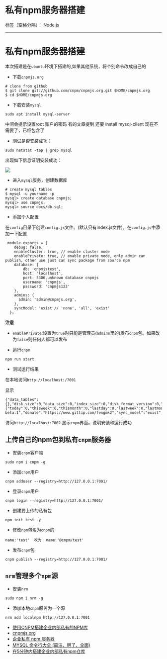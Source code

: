 # 私有npm服务器搭建

标签（空格分隔）： Node.js

---

# 私有npm服务器搭建

本次搭建是在`ubuntu`环境下搭建的,如果其他系统，将个别命令改成自己的


- 下载`cnpmjs.org`

```
# clone from github
$ git clone git://github.com/cnpm/cnpmjs.org.git $HOME/cnpmjs.org
$ cd $HOME/cnpmjs.org
```

- 下载安装`mysql`

```
sudo apt install mysql-server
```

中间会提示设置root 账户的密码
有的文章提到 还要 install mysql-client 现在不需要了，已经包含了

- 测试是否安装成功：

```
sudo netstat -tap | grep mysql
```

出现如下信息证明安装成功：

![](https://www.linuxidc.com/upload/2017_06/170615130620182.png)

- 进入`mysql`服务，创建数据库

```
# create mysql tables
$ mysql -u yourname -p
mysql> create database cnpmjs;
mysql> use cnpmjs;
mysql> source docs/db.sql;
```

- 添加个人配置

在`config`目录下创建`config.js`文件。(默认只有index.js文件)。在`config.js`中添加一下配置

```
 module.exports = {
    debug: false,
    enableCluster: true, // enable cluster mode
    enablePrivate: true, // enable private mode, only admin can publish, other use just can sync package from source npm
    database: {
		db: 'cnpmjstest',
        host: 'localhost',
        port: 3306,unknown database cnpmjs
        username: 'cnpmjs',
        password: 'cnpmjs123'  
    },
    admins: {
      admin: 'admin@cnpmjs.org',
    },
    syncModel: 'exist'// 'none', 'all', 'exist'
  };  
```

**注意**

* `enablePrivate`:设置为`true`时只能是管理员(`admins`里的)发布`cnpm`包。如果改为`false`则任何人都可以发布

- 运行`cnpm`

```
npm run start
```

- 测试运行结果

在本地访问`http://localhost:/7001`

显示

```
{"data_tables":{},"disk_size":0,"data_size":0,"index_size":0,"disk_format_version":0,"committed_update_seq":0,"update_seq":0,"purge_seq":0,"compact_running":false,"doc_count":0,"doc_del_count":0,"doc_version_count":0,"user_count":0,"sync_status":0,"need_sync_num":0,"success_sync_num":0,"fail_sync_num":0,"left_sync_num":0,"last_sync_time":0,"last_exist_sync_time":0,"last_sync_module":"","download":{"today":0,"thisweek":0,"thismonth":0,"lastday":0,"lastweek":0,"lastmonth":0},"db_name":"registry","instance_start_time":"1521614106548","node_version":"v4.2.6","app_version":"3.0.0-beta.1","donate":"https://www.gittip.com/fengmk2","sync_model":"exist","cache_time":1521615310970}
```

访问`http://localhost:7002`.显示`cnpm`界面。说明安装和运行成功

## 上传自己的npm包到私有`cnpm`服务器

- 安装`cnpm`客户端

```
sudo npm i cnpm -g
```

- 添加`cnpm`用户

```
cnpm adduser --registry=http://127.0.0.1:7001/
```

- 登录`cnpm`用户

```
cnpm login --registry=http://127.0.0.1:7001/
```

- 创建要上传的私有包

```
npm init test -y
```

- 修改`npm`包名为`cnpm`的

```
name:'test'  改为  name:'@cnpm/test'
```

- 发布`cnpm`包

```
cnpm publish --registry=http://127.0.0.1:7001/
```

## `nrm`管理多个`npm`源

- 安装`nrm`

```
sudo npm i nrm -g
```

- 添加本地`cnpm`服务为一个源

```
nrm add localnpm http://127.0.0.1:7001
```

- [使用CNPM搭建企业内部私有的NPM库](http://www.16boke.com/article/detail/155)
- [cnpmjs.org](https://github.com/cnpm/cnpmjs.org/wiki/Deploy)
- [企业私有 npm 服务器](https://www.jianshu.com/p/659fb418c9e3)
- [MYSQL 命令行大全 (简洁、明了、全面)](http://blog.csdn.net/jin13277480598/article/details/52504592)
- [在5分钟内搭建企业内部私有npm仓库](https://github.com/jaywcjlove/handbook/blob/master/CentOS/%E5%9C%A85%E5%88%86%E9%92%9F%E5%86%85%E6%90%AD%E5%BB%BA%E4%BC%81%E4%B8%9A%E5%86%85%E9%83%A8%E7%A7%81%E6%9C%89npm%E4%BB%93%E5%BA%93.md)








